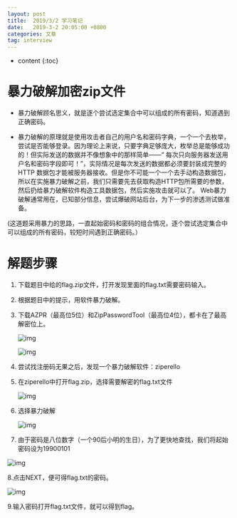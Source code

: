```yaml
---
layout: post
title:  2019/3/2 学习笔记
date:   2019-3-2 20:05:00 +0800
categories: 文章
tag: interview
---
```


* content
{:toc}



暴力破解加密zip文件
====================================
-  暴力破解顾名思义，就是逐个尝试选定集合中可以组成的所有密码，知道遇到正确密码。

- 暴力破解的原理就是使用攻击者自己的用户名和密码字典，一个一个去枚举，尝试是否能够登录。因为理论上来说，只要字典足够庞大，枚举总是能够成功的！但实际发送的数据并不像想象中的那样简单——“ 每次只向服务器发送用户名和密码字段即可！”，实际情况是每次发送的数据都必须要封装成完整的 HTTP 数据包才能被服务器接收。但是你不可能一个一个去手动构造数据包，所以在实施暴力破解之前，我们只需要先去获取构造HTTP包所需要的参数，然后扔给暴力破解软件构造工具数据包，然后实施攻击就可以了。
  Web暴力破解通常用在，已知部分信息，尝试爆破网站后台，为下一步的渗透测试做准备。

(这道题采用暴力的思路，一直起始密码和密码的组合情况，逐个尝试选定集合中可以组成的所有密码，较短时间遇到正确密码。）


# 解题步骤

1. 下载题目中给的flag.zip文件，打开发现里面的flag.txt需要密码输入。

2. 根据题目中的提示，用软件暴力破解。

3. 下载AZPR（最高位5位）和ZipPasswordTool（最高位4位），都卡在了最高解密位上。

   ![img](https://wx1.sinaimg.cn/mw1024/0066mMjily1g0oownyjikj30cn08k74r.jpg)

   ![img](https://wx1.sinaimg.cn/mw1024/0066mMjily1g0oovtvormj30ev0b3jrm.jpg)

4. 尝试找注册码无果之后，发现一个暴力破解软件：ziperello

5. 在ziperello中打开flag.zip，选择需要解密的flag.txt文件

   ![img](https://wx3.sinaimg.cn/mw1024/0066mMjily1g0oovpdshjj30m60b9q3v.jpg)

6. 选择暴力破解

   ![img](https://wx4.sinaimg.cn/mw1024/0066mMjily1g0oovlfjgzj30m60b9mym.jpg)

7. 由于密码是八位数字（一个90后小明的生日），为了更快地查找，我们将起始密码设为19900101

![img](https://wx1.sinaimg.cn/mw1024/0066mMjily1g0oovhlercj30m60b90tu.jpg)

8.点击NEXT，便可得flag.txt的密码。

![img](https://wx4.sinaimg.cn/mw1024/0066mMjily1g0oovdbbiwj30er0a1gma.jpg)

9.输入密码打开flag.txt文件，就可以得到flag。